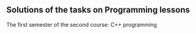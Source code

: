 <h2>Solutions of the tasks on Programming lessons</h2>

The first semester of the second course: C++ programming 
